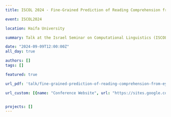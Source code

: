 ```yaml
---
title: ISCOL 2024 - Fine-Grained Prediction of Reading Comprehension from Eye Movements

event: ISCOL2024

location: Haifa University

summary: Talk at the Israel Seminar on Computational Linguistics (ISCOL) describing our work on predicting reading comprehension from eye movements.

date: "2024-09-09T12:00:00Z"
all_day: true

authors: []
tags: []

featured: true

url_pdf: 'talk/fine-grained-prediction-of-reading-comprehension-from-eye-movements/Reading_Comprehension_Prediction_ISCOL2024.pdf'

url_custom: [{name: "Conference Website", url: "https://sites.google.com/ds.haifa.ac.il/iscol2024/home"}]


projects: []
---
```

